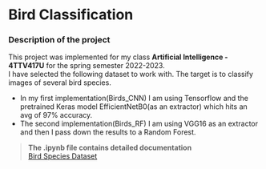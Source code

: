 # **Bird Classification**

### **Description of the project**<br>
This project was implemented for my class **Artificial Intelligence - 4TTV417U** for the spring semester 2022-2023.<br>
I have selected the following dataset to work with. The target is to classify images of several bird species.<br>

* In my first implementation(Birds_CNN) I am using Tensorflow and the pretrained Keras model EfficientNetB0(as an extractor) which hits an avg of 97% accuracy.<br>
* The second implementation(Birds_RF) I am using VGG16 as an extractor and then I pass down the results to a Random Forest.


>**The .ipynb file contains detailed documentation**<br>
>[Bird Species Dataset](https://www.kaggle.com/datasets/gpiosenka/100-bird-species)
